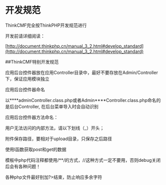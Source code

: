 # 开发规范

ThinkCMF完全按ThinkPHP开发规范进行

开发前请详细阅读：

[http://document.thinkphp.cn/manual_3_2.html#develop_standard](http://document.thinkphp.cn/manual_3_2.html#develop_standard)

##ThinkCMF特别开发规范

应用后台控件器放在应用Controller目录中，最好不要存放在Admin/Controller下，保证应用模块独立

应用后台控件器命名

以\*\*\*\*adminController.class.php或者Admin\*\*\*\*Controller.class.php命名的是后台Controller, 在后台菜单导入时会自动识别

应用后台控件器方法命名：

用户无法访问的内部方法，请以下划线（_）开头；

附件保存路径，要相对于upload目录，只保存之后路径

使用I函数获取post和get的数据

模板中php代码注释都使用/**/的方式，//这种方式一定不要用，否则debug关闭后会有各种问题！

各种php文件最好别加?>结束，防止响应多余字符

